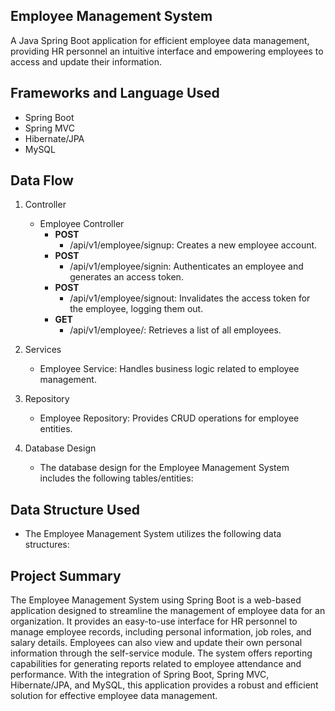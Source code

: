 ## Employee Management System
A Java Spring Boot application for efficient employee data management, providing HR personnel an intuitive interface and empowering employees to access and update their information.

## Frameworks and Language Used
* Spring Boot
* Spring MVC
* Hibernate/JPA
* MySQL


## Data Flow
1. Controller
   * Employee Controller
     * **POST** 
       * /api/v1/employee/signup: Creates a new employee account.
     * **POST** 
       * /api/v1/employee/signin: Authenticates an employee and generates an access token.
     * **POST** 
       * /api/v1/employee/signout: Invalidates the access token for the employee, logging them out.
     * **GET** 
       * /api/v1/employee/: Retrieves a list of all employees.
     
2. Services
   * Employee Service: Handles business logic related to employee management.
3. Repository
   * Employee Repository: Provides CRUD operations for employee entities.
4. Database Design
    * The database design for the Employee Management System includes the following tables/entities:


## Data Structure Used
* The Employee Management System utilizes the following data structures:

## Project Summary
The Employee Management System using Spring Boot is a web-based application designed to streamline the management of employee data for an organization. It provides an easy-to-use interface for HR personnel to manage employee records, including personal information, job roles, and salary details. Employees can also view and update their own personal information through the self-service module. The system offers reporting capabilities for generating reports related to employee attendance and performance. With the integration of Spring Boot, Spring MVC, Hibernate/JPA, and MySQL, this application provides a robust and efficient solution for effective employee data management.
